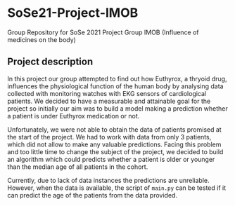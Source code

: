 # SoSe21-Project-IMOB
Group Repository for SoSe 2021 Project Group IMOB (Influence of medicines on the body)

## Project description
In this project our group attempted to find out how Euthyrox, 
a thryoid drug, influences the physiological function of
the human body by analysing data collected with monitoring 
watches with EKG sensors of cardiological patients. 
We decided to have a 
measurable and attainable goal for the project so initially 
our aim was to build a model making a prediction whether a
patient is under Euthyrox medication or not.

Unfortunately, we were not able to obtain the data of
patients promised at the start of the project.
We had to work with data from only 3 patients, 
which did not allow to make any valuable predictions. 
Facing this problem and too little time to change the 
subject of the project, we decided to build an algorithm 
which could predicts whether a patient is older or younger
than the median age of all patients in the cohort. 

Currently, due to lack of data instances the predictions 
are unreliable. However, when the data is available, 
the script of `main.py` can be tested if it can predict 
the age of the patients from the data provided.